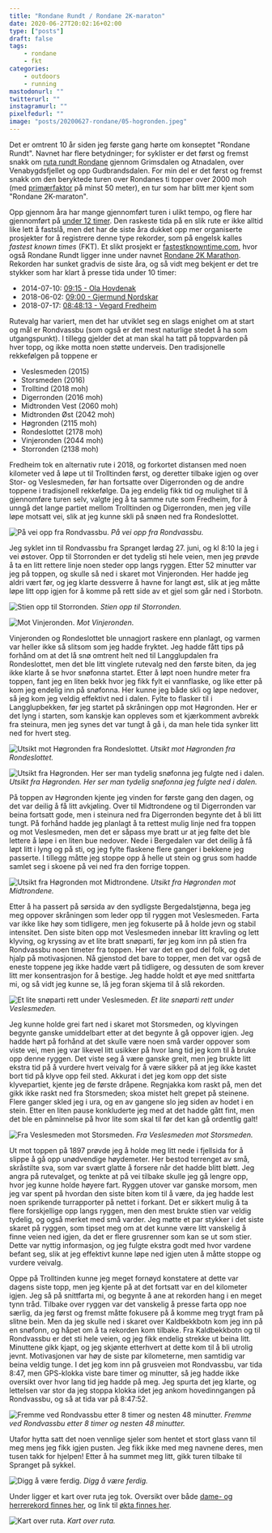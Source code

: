```yaml
---
title: "Rondane Rundt / Rondane 2K-maraton"
date: 2020-06-27T20:02:16+02:00
type: ["posts"]
draft: false
tags:
    - rondane
    - fkt
categories:
    - outdoors
    - running
mastodonurl: ""
twitterurl: ""
instagramurl: ""
pixelfedurl: ""
image: "posts/20200627-rondane/05-hogronden.jpeg"
---
```


Det er omtrent 10 år siden jeg første gang hørte om konseptet "Rondane Rundt".
Navnet har flere betydninger; for syklister er det først og fremst snakk om
[ruta rundt Rondane](https://vegtur.cc/sider/rondane-rundt) gjennom Grimsdalen
og Atnadalen, over Venabygdsfjellet og opp Gudbrandsdalen. For min del er det
først og fremst snakk om den beryktede turen over Rondanes ti topper over 2000
moh (med [primærfaktor](https://snl.no/prim%C3%A6rfaktor) på minst 50 meter), en
tur som har blitt mer kjent som "Rondane 2K-maraton".

Opp gjennom åra har mange gjennomført turen i ulikt tempo, og flere har
gjennomført på [under 12
timer](https://www.fjellforum.no/topic/7017-fjellrute-rondane-2k-maraton/). Den
raskeste tida på en slik rute er ikke alltid like lett å fastslå, men det har de
siste åra dukket opp mer organiserte prosjekter for å registrere denne type
rekorder, som på engelsk kalles *fastest known times* (FKT). Et slikt prosjekt
er [fastestknowntime.com](https://fastestknowntime.com/), hvor også Rondane
Rundt ligger inne under navnet [Rondane 2K
Marathon](https://fastestknowntime.com/route/rondane-2k-marathon-norway).
Rekorden har sunket gradvis de siste åra, og så vidt meg bekjent er det tre
stykker som har klart å presse tida under 10 timer:

- 2014-07-10: [09:15 - Ola Hovdenak](https://peakbook.org/no/tour/92982/Rondane+2k-marathon.html)
- 2018-06-02: [09:00 - Gjermund
  Nordskar](https://www.friflyt.no/topptur/ny-rekord-paa-rondane-2k-maraton)
- 2018-07-17: [08:48:13 - Vegard
  Fredheim](https://fastestknowntime.com/fkt/vegard-fredheim-rondane-2k-marathon-norway-2018-07-17)

Rutevalg har variert, men det har utviklet seg en slags enighet om at start og
mål er Rondvassbu (som også er det mest naturlige stedet å ha som utgangspunkt).
I tillegg gjelder det at man skal ha tatt på toppvarden på hver topp, og ikke
motta noen støtte underveis.  Den tradisjonelle rekkefølgen på toppene er

- Veslesmeden (2015)
- Storsmeden (2016)
- Trolltind (2018 moh)
- Digerronden (2016 moh)
- Midtronden Vest (2060 moh)
- Midtronden Øst (2042 moh)
- Høgronden (2115 moh)
- Rondeslottet (2178 moh)
- Vinjeronden (2044 moh)
- Storronden (2138 moh)

Fredheim tok en alternativ rute i 2018, og forkortet distansen med noen
kilometer ved å løpe ut til Trolltinden først, og deretter tilbake igjen og over
Stor- og Veslesmeden, før han fortsatte over Digerronden og de andre toppene i
tradisjonell rekkefølge.  Da jeg endelig fikk tid og mulighet til å gjennomføre
turen selv, valgte jeg å ta samme rute som Fredheim, for å unngå det lange
partiet mellom Trolltinden og Digerronden, men jeg ville løpe motsatt vei, slik
at jeg kunne skli på snøen ned fra Rondeslottet. 

![På vei opp fra Rondvassbu.](posts/20200627-rondane/01-jutulhogget.jpeg)
*På vei opp fra Rondvassbu.*

Jeg syklet inn til Rondvassbu fra Spranget lørdag 27. juni, og kl 8:10 la jeg i
vei østover. Opp til Storronden er det tydelig sti hele veien, men jeg prøvde å
ta en litt rettere linje noen steder opp langs ryggen. Etter 52 minutter var jeg
på toppen, og skulle så ned i skaret mot Vinjeronden. Her hadde jeg aldri vært
før, og jeg klarte dessverre å havne for langt øst, slik at jeg måtte løpe litt
opp igjen for å komme på rett side av et gjel som går ned i Storbotn.

![Stien opp til Storronden.](posts/20200627-rondane/02-storronden.jpeg)
*Stien opp til Storronden.*

![Mot Vinjeronden.](posts/20200627-rondane/03-vinjeronden.jpeg)
*Mot Vinjeronden.*

Vinjeronden og Rondeslottet ble unnagjort raskere enn planlagt, og varmen var
heller ikke så slitsom som jeg hadde fryktet. Jeg hadde fått tips på forhånd om
at det lå snø omtrent helt ned til Langglupdalen fra Rondeslottet, men det ble
litt vinglete rutevalg ned den første biten, da jeg ikke klarte å se hvor
snøfonna startet. Etter å løpt noen hundre meter fra toppen, fant jeg en liten
bekk hvor jeg fikk fylt ei vannflaske, og like etter på kom jeg endelig inn på
snøfonna.  Her kunne jeg både skli og løpe nedover, så jeg kom jeg veldig
effektivt ned i dalen. Fylte to flasker til i Langglupbekken, før jeg startet på
skråningen opp mot Høgronden. Her er det lyng i starten, som kanskje kan
oppleves som et kjærkomment avbrekk fra steinura, men jeg synes det var tungt å
gå i, da man hele tida synker litt ned for hvert steg. 

![Utsikt mot Høgronden fra
Rondeslottet.](posts/20200627-rondane/04-rondeslottet.jpeg)
*Utsikt mot Høgronden fra Rondeslottet.*

![Utsikt fra Høgronden. Her ser man tydelig snøfonna jeg fulgte ned i
dalen.](posts/20200627-rondane/05-hogronden.jpeg) 
*Utsikt fra Høgronden. Her ser man tydelig snøfonna jeg fulgte ned i
dalen.*

På toppen av Høgronden kjente jeg vinden for første gang den dagen, og det var
deilig å få litt avkjøling. Over til Midtrondene og til Digerronden var beina
fortsatt gode, men i steinura ned fra Digerronden begynte det å bli litt tungt.
På forhånd hadde jeg planlagt å ta rettest mulig linje ned fra toppen og mot
Veslesmeden, men det er såpass mye bratt ur at jeg følte det ble lettere å løpe
i en liten bue nedover. Nede i Bergedalen var det deilig å få løpt litt i lyng
og på sti, og jeg fylte flaskene flere ganger i bekkene jeg passerte. I tillegg
måtte jeg stoppe opp å helle ut stein og grus som hadde samlet seg i skoene på
vei ned fra den forrige toppen.

![Utsikt fra Høgronden mot Midtrondene.](posts/20200627-rondane/06-midtronden.jpeg)
*Utsikt fra Høgronden mot Midtrondene.*

Etter å ha passert på sørsida av den sydligste Bergedalstjønna, bega jeg meg
oppover skråningen som leder opp til ryggen mot Veslesmeden. Farta var ikke like
høy som tidligere, men jeg fokuserte på å holde jevn og stabil intensitet.  Den
siste biten opp mot Veslesmeden innebar litt kravling og lett klyving, og
kryssing av et lite bratt snøparti, før jeg kom inn på stien fra Rondvassbu noen
timeter fra toppen. Her var det en god del folk, og det hjalp på motivasjonen.
Nå gjenstod det bare to topper, men det var også de eneste toppene jeg ikke
hadde vært på tidligere, og dessuten de som krever litt mer konsentrasjon for å
bestige. Jeg hadde holdt et øye med snittfarta mi, og så vidt jeg kunne se, lå
jeg foran skjema til å slå rekorden. 

![Et lite snøparti rett under
Veslesmeden.](posts/20200627-rondane/07-veslesmeden.jpeg)
*Et lite snøparti rett under Veslesmeden.*

Jeg kunne holde grei fart ned i skaret mot Storsmeden, og klyvingen begynte
ganske umiddelbart etter at det begynte å gå oppover igjen. Jeg hadde hørt på
forhånd at det skulle være noen små varder oppover som viste vei, men jeg var
likevel litt usikker på hvor lang tid jeg kom til å bruke opp denne ryggen. Det
viste seg å være ganske greit, men jeg brukte litt ekstra tid på å vurdere hvert
veivalg for å være sikker på at jeg ikke kastet bort tid på klyve opp feil
sted. Akkurat i det jeg kom opp det siste klyvepartiet, kjente jeg de første
dråpene. Regnjakka kom raskt på, men det gikk ikke raskt ned fra Storsmeden;
skoa mistet helt grepet på steinene. Flere ganger skled jeg i ura, og en av
gangene slo jeg siden av hodet i en stein. Etter en liten pause konkluderte jeg
med at det hadde gått fint, men det ble en påminnelse på hvor lite som skal til
før det kan gå ordentlig galt!

![Fra Veslesmeden mot Storsmeden.](posts/20200627-rondane/08-storsmeden.jpeg)
*Fra Veslesmeden mot Storsmeden.*

Ut mot toppen på 1897 prøvde jeg å holde meg litt nede i fjellsida for å slippe
å gå opp unødvendige høydemeter. Her bestod terrenget av små, skråstilte sva,
som var svært glatte å forsere når det hadde blitt bløtt. Jeg angra på
rutevalget, og tenkte at på vei tilbake skulle jeg gå lengre opp, hvor jeg kunne
holde høyere fart.  Ryggen utover var ganske morsom, men jeg var spent på
hvordan den siste biten kom til å være, da jeg hadde lest noen sprikende
turrapporter på nettet i forkant. Det er sikkert mulig å ta flere forskjellige
opp langs ryggen, men den mest brukte stien var veldig tydelig, og også merket
med små varder. Jeg møtte et par stykker i det siste skaret på ryggen, som
tipset meg om at det kunne være litt vanskelig å finne veien ned igjen, da det
er flere grusrenner som kan se ut som stier. Dette var nyttig informasjon, og
jeg fulgte ekstra godt med hvor vardene befant seg, slik at jeg effektivt kunne
løpe ned igjen uten å måtte stoppe og vurdere veivalg. 

Oppe på Trolltinden kunne jeg meget fornøyd konstatere at dette var dagens siste
topp, men jeg kjente på at det fortsatt var en del kilometer igjen. Jeg så på
snittfarta mi, og begynte å ane at rekorden hang i en meget tynn tråd. Tilbake
over ryggen var det vanskelig å presse farta opp noe særlig, da jeg først og
fremst måtte fokusere på å komme meg trygt fram på slitne bein. Men da jeg
skulle ned i skaret over Kaldbekkbotn kom jeg inn på en snøfonn, og håpet om
å ta rekorden kom tilbake. Fra Kaldbekkbotn og til Rondvassbu er det sti hele veien,
og jeg fikk endelig strekke ut beina litt. Minuttene gikk kjapt, og jeg skjønte
etterhvert at dette kom til å bli utrolig jevnt. Motivasjonen var høy de siste
par kilometerne, men samtidig var beina veldig tunge. I det jeg kom inn på
grusveien mot Rondvassbu, var tida 8:47, men GPS-klokka viste bare timer og
minutter, så jeg hadde ikke oversikt over hvor lang tid jeg hadde på meg. Jeg
spurta det jeg klarte, og lettelsen var stor da jeg stoppa klokka idet jeg ankom
hovedinngangen på Rondvassbu, og så at tida var på 8:47:52.

![Fremme ved Rondvassbu etter 8 timer og nesten 48 minutter.](posts/20200627-rondane/09-rondvassbu.jpeg)
*Fremme ved Rondvassbu etter 8 timer og nesten 48 minutter.*

Utafor hytta satt det noen vennlige sjeler som hentet et stort glass vann til
meg mens jeg fikk igjen pusten. Jeg fikk ikke med meg navnene deres, men tusen
takk for hjelpen! Etter å ha summet meg litt, gikk turen tilbake til Spranget på
sykkel.

![Digg å være ferdig.](posts/20200627-rondane/10-ferdig.jpeg)
*Digg å være ferdig.*

Under ligger et kart over ruta jeg tok. Oversikt over både [dame- og herrerekord
finnes her](https://fastestknowntime.com/route/rondane-2k-marathon-norway), og
link til [økta finnes
her](https://connect.garmin.com/modern/activity/5153596238).

![Kart over ruta.](posts/20200627-rondane/00-kart.png)
*Kart over ruta.*


